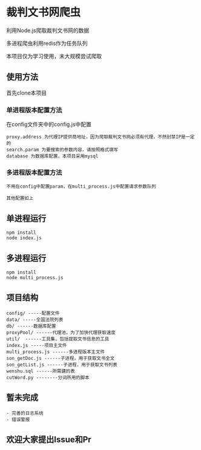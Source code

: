 # 裁判文书网爬虫

利用Node.js爬取裁判文书网的数据

多进程爬虫利用redis作为任务队列

本项目仅为学习使用，未大规模尝试爬取

## 使用方法

首先clone本项目

### 单进程版本配置方法

在config文件夹中的config.js中配置

```
proxy.address 为代理IP提供商地址，因为爬取裁判文书网必须有代理，不然封禁IP是一定的
search.param 为要搜索的参数内容，请按照格式填写
database 为数据库配置，本项目采用mysql
```

### 多进程版本配置方法
```
不用在config中配置param，在multi_process.js中配置请求参数队列

其他配置如上
```

## 单进程运行
```
npm install 
node index.js
```

## 多进程运行
```
npm install
node multi_process.js
```

## 项目结构

    config/ -----配置文件
    data/ -----全国法院列表
    db/ ------数据库配置
    proxyPool/ ------代理池，为了加快代理获取速度
    util/  ------工具集，包括提取文书信息的工具
    index.js -----项目主文件
    multi_process.js ------多进程版本主文件
    son_getDoc.js ------子进程，用于获取文书全文
    son_getList.js ------子进程，用于获取文书列表
    wenshu.sql ------所需建的表
    cutWord.py --------分词所用的脚本

## 暂未完成
    - 完善的日志系统
    - 错误警报

## 欢迎大家提出Issue和Pr